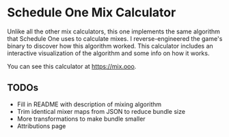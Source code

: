 # Schedule One Mix Calculator

Unlike all the other mix calculators, this one implements the same algorithm
that Schedule One uses to calculate mixes. I reverse-engineered the game's
binary to discover how this algorithm worked. This calculator includes
an interactive visualization of the algorithm and some info on how it works.

You can see this calculator at https://mix.ooo.

## TODOs

 - Fill in README with description of mixing algorithm
 - Trim identical mixer maps from JSON to reduce bundle size
 - More transformations to make bundle smaller
 - Attributions page
